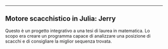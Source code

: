 -------------------------
Motore scacchistico in Julia: Jerry
-------------------------

Questo è un progetto integrativo a una tesi di laurea in matematica.
Lo scopo era creare un programma capace di analizzare una posizione di scacchi e di consigliare la miglior sequenza trovata.
